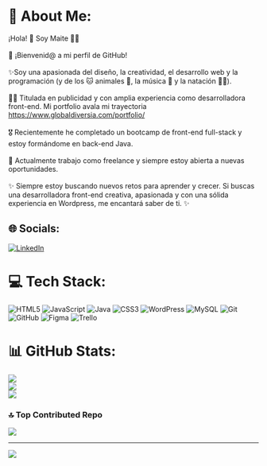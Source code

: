 # 💫 About Me:
¡Hola! 👋 Soy Maite 👩‍💻<br><br>🤗 ¡Bienvenid@ a mi perfil de GitHub!<br><br>✨Soy una apasionada del diseño, la creatividad,  el desarrollo web y la programación (y de los 🐱 animales 🐬, la música 🎵 y la natación 🏊‍♀️).<br><br>👩‍🎓 Titulada en publicidad y con amplia experiencia como desarrolladora front-end. Mi portfolio avala mi trayectoria https://www.globaldiversia.com/portfolio/<br><br>🎖️ Recientemente he completado un bootcamp de front-end full-stack y estoy formándome en  back-end Java.<br><br>🚀 Actualmente trabajo como freelance y siempre estoy abierta a nuevas oportunidades.<br><br>✨ Siempre estoy buscando nuevos retos para aprender y crecer. Si buscas una desarrolladora front-end creativa, apasionada y con una sólida experiencia en Wordpress, me encantará saber de ti. ✨


## 🌐 Socials:
[![LinkedIn](https://img.shields.io/badge/LinkedIn-%230077B5.svg?logo=linkedin&logoColor=white)](https://linkedin.com/in/https://www.linkedin.com/in/maite-g-blanco-5359aa14b/) 

# 💻 Tech Stack:
![HTML5](https://img.shields.io/badge/html5-%23E34F26.svg?style=for-the-badge&logo=html5&logoColor=white) ![JavaScript](https://img.shields.io/badge/javascript-%23323330.svg?style=for-the-badge&logo=javascript&logoColor=%23F7DF1E) ![Java](https://img.shields.io/badge/java-%23ED8B00.svg?style=for-the-badge&logo=openjdk&logoColor=white) ![CSS3](https://img.shields.io/badge/css3-%231572B6.svg?style=for-the-badge&logo=css3&logoColor=white) ![WordPress](https://img.shields.io/badge/WordPress-%23117AC9.svg?style=for-the-badge&logo=WordPress&logoColor=white) ![MySQL](https://img.shields.io/badge/mysql-4479A1.svg?style=for-the-badge&logo=mysql&logoColor=white) ![Git](https://img.shields.io/badge/git-%23F05033.svg?style=for-the-badge&logo=git&logoColor=white) ![GitHub](https://img.shields.io/badge/github-%23121011.svg?style=for-the-badge&logo=github&logoColor=white) ![Figma](https://img.shields.io/badge/figma-%23F24E1E.svg?style=for-the-badge&logo=figma&logoColor=white) ![Trello](https://img.shields.io/badge/Trello-%23026AA7.svg?style=for-the-badge&logo=Trello&logoColor=white)
# 📊 GitHub Stats:
![](https://github-readme-stats.vercel.app/api?username=maicodedev&theme=radical&hide_border=false&include_all_commits=true&count_private=true)<br/>
![](https://github-readme-streak-stats.herokuapp.com/?user=maicodedev&theme=radical&hide_border=false)<br/>
![](https://github-readme-stats.vercel.app/api/top-langs/?username=maicodedev&theme=radical&hide_border=false&include_all_commits=true&count_private=true&layout=compact)

### 🔝 Top Contributed Repo
![](https://github-contributor-stats.vercel.app/api?username=maicodedev&limit=5&theme=radical&combine_all_yearly_contributions=true)

---
[![](https://visitcount.itsvg.in/api?id=maicodedev&icon=4&color=10)](https://visitcount.itsvg.in)

<!-- Proudly created with GPRM ( https://gprm.itsvg.in ) -->
